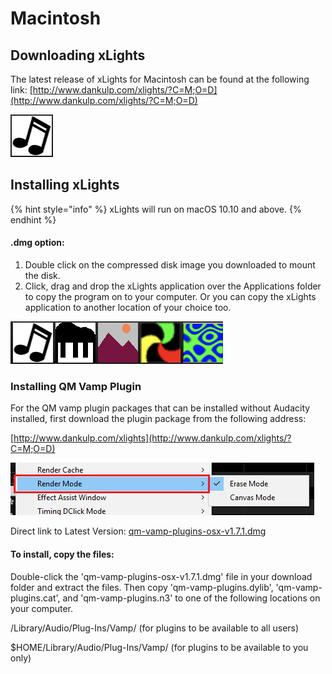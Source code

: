 # Macintosh

## Downloading xLights

The latest release of xLights for Macintosh can be found at the following link: [http://www.dankulp.com/xlights/?C=M;O=D](http://www.dankulp.com/xlights/?C=M;O=D)

![](../../.gitbook/assets/image%20%28353%29.png)

## Installing xLights

{% hint style="info" %}
xLights will run on macOS 10.10 and above.
{% endhint %}

#### .dmg option:

1. Double click on the compressed disk image you downloaded to mount the disk.
2. Click, drag and drop the xLights application over the Applications folder to copy the program on to your computer.  Or you can copy the xLights application to another location of your choice too.

![](../../.gitbook/assets/image%20%28432%29.png)

### Installing QM Vamp Plugin

For the QM vamp plugin packages that can be installed without Audacity installed, first download the plugin package from the following address: 

[http://www.dankulp.com/xlights](http://www.dankulp.com/xlights/?C=M;O=D)

![](../../.gitbook/assets/image%20%28538%29.png)

Direct link to Latest Version:  [qm-vamp-plugins-osx-v1.7.1.dmg](https://dankulp.com/xlights/qm-vamp-plugins-1.7.1.dmg)  


#### To install, copy the files:

Double-click the 'qm-vamp-plugins-osx-v1.7.1.dmg' file in your download folder and extract the files. Then copy 'qm-vamp-plugins.dylib', 'qm-vamp-plugins.cat', and 'qm-vamp-plugins.n3' to one of the following locations on your computer.

 /Library/Audio/Plug-Ins/Vamp/     \(for plugins to be available to all users\)

$HOME/Library/Audio/Plug-Ins/Vamp/     \(for plugins to be available to you only\)

